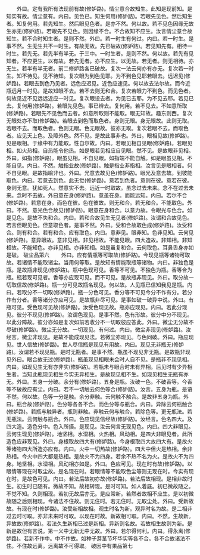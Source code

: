 <!-- { "loadSidebar": true } -->
　　外曰。定有我所有法现前有故(修妒路)。情尘意合故知生。此知是现前知。是知实有故。情尘意有。内曰。见色已。知生何用(修妒路)。若眼先见色。然后知生者。知复何用。若先知生。然后眼见色者。是亦不然。何以故。若不见色因缘无故生亦无(修妒路)。若眼先不见色。则因缘不合。不合故知不应生。汝言情尘意合故知生。若不合时知生者。是则不然。外曰。若一时生有何过。内曰。若一时生。是事不然。生无生共不一时生。有故无故。先已破故(修妒路)。若见知先有。相待一时生。若先无。若先半有半无。于三中。一时生者。是则不然。何以故。若先有见知者。不应更生。以有故。若先无者。亦不应生。以无故。若无者。则无相待。亦无生。若半有半无者。前二修妒路各已破故。复次一法云何亦有亦无。复次若一时生。知不待见。见不待知。复次眼为到色见耶。为不到色见耶若眼去。远迟见(修妒路)。若眼去到色乃见者。远色应迟见。近色应速见。何以故去法尔故。而今近瓶远月一时见。是故知眼不去。若不去则无和合。复次若眼力不到色。而见色者。何故见近不见远远近应一时见。复次眼设去者。为见已去耶。为不见去耶。若见已去。复何用(修妒路)。若眼先见色。事已辨去。复何用。若不见去。不如意所取(修妒路)。若眼先不见色而去者。如意所取则不能取。眼无知故。趣东则西。复次无眼处亦不取(修妒路)。若眼去到色而取色者。身则无眼。身无眼故。此则无取。若眼不去。而取色者。色则无眼。色无眼故。彼亦无取。复次若眼不去。而取色者。应见天上色。及障外色。然不见。是故此事非也。外曰。眼相见故(修妒路)。见是眼相。于缘中有力能取。性自尔故。内曰。若眼见相自见眼(修妒路)。若眼见相。如火热相。自热能令他热。如是眼若见相应自见眼。然不见。是故眼非见相。外曰。如指(修妒路)。眼虽见相。不自见眼。如指端不能自触。如是眼虽见相。不能自见。内曰。不然。触指业故(修妒路)。触是指业非指相。汝言见是眼相者。何不自见眼。是故指喻非也。外曰。光意去故见色(修妒路)。眼光及意去故。到彼能取色。内曰。若意去到色。此无觉(修妒路)。意若到色者。意则在彼。意若在彼。身则无意。犹如死人。然意实不去。远近一时取故。虽念过去未来。念不在过去未来。念时不去故。外曰意在身(修妒路)。意虽在身。而能远知。内曰。若尔不合(修妒路)。若意在身。而色在彼。色在彼故。则无和合。若无和合。不能取色。外曰。不然。意光色合故见(修妒路)。眼意在身和合。以意力故。令眼光与色合。如是见色。是故不失和合。内曰。若和合故见生无见者(修妒路)。汝谓和合故见色。若言但眼见色。但意取色者。是事不然。外曰。受和合故取色成(修妒路)。汝受和合。则有和合。若有和合。应有取色。内曰。意非见。眼非知。色非见知。云何见(修妒路)。意异眼故。意非见相。非见相故。不能见眼。四大造故。非知相。非知相故。不能知色。亦非见相。亦非知相。如是虽复和合。云何取色。耳鼻舌身亦如是破。
破尘品第六
　　外曰。应有情瓶等可取故(修妒路)。今现见瓶等诸物可取故。若诸情不能取诸尘。当用何等取。是故知有情能取瓶等诸物。内曰。非独色是瓶。是故瓶非现见(修妒路)。瓶中色现可见。香等不可见。不独色为瓶。香等合为瓶。瓶若现可见者。香等亦应现可见。而不可见。是故瓶非现见。外曰。取分故一切取信故(修妒路)。瓶一分可见故瓶名现见。何以故。人见瓶已信知我见是瓶。内曰。若取分不一切取(修妒路)。瓶一分色可见。香分等不可见今分不作有分。若分作有分者。香等诸分亦应可见。是故瓶非尽可见。是事如破一破异中说。外曰。有瓶可见。受色现可见故(修妒路)。汝受色现见故。瓶亦应现见。内曰。若此分现见。彼分不现见(修妒路)。汝谓色现见。是事不然。色有形故。彼分中分不现见。以此分障故。彼分亦如是复次如前若收分不一切取彼应答此。外曰。微尘无分故不尽破(修妒路)。微尘无分故。一切现见。有何过。内曰。微尘非现见(修妒路)。汝经言。微尘非现见。是故不能成现见法。若微尘亦现见。与色同破。外曰。瓶应现见。世人信故(修妒路)。世人尽信瓶是现见有用故。内曰。现见无非瓶无(修妒路)。汝谓若不现见瓶。是时无瓶者。是事不然。瓶虽不现见非无瓶。是故瓶非现见外曰。眼合故无过(修妒路)。瓶虽现见相眼未会时人自不见。是瓶非不现见相。内曰。如现见生无有亦非实(修妒路)。若瓶未与眼合时未有异相。后见时有少异相生者。当知此瓶现见相生今实无异相生。是故现见相不生。如现见相生无瓶有亦无。外曰。五身一分破。余分有(修妒路)。五身是瓶。汝破一色。不破香等。今香等不破故应有尘。内曰。若不一切触云何色等合(修妒路)。汝言。五身为瓶。是语不然。何以故。色等一分是触。余分非触。云何触不触合。是故非五身为瓶。外曰。瓶合故(修妒路)。色分等各各不合。而色分等与瓶合。内曰。异除云何瓶触合(修妒路)。若瓶与触异者。瓶则非触。非触云何与触合。若除色等。更无瓶法。若无瓶法。云何触与瓶合。外曰。色应现见信经故(修妒路)。汝经言。色名四大。及四大造。造色分中。色入所摄。是现见。汝云何言无现见色。内曰。四大非眼见。云何生现见(修妒路)。地坚相。水湿相。火热相。风动相。是四大非眼见者。此所造色应非现见。外曰。身根取故四大有(修妒路)。今身根取四大故四大有。是故火等诸物四大所造亦应有。内曰。火中一切热故(修妒路)。四大中但火是热相。余非热相。今火中四大都是热相。是故火不为四身。若余不热不名为火。是故火不为四身。地坚相。水湿相。风动相亦如是。外曰。色应可见。现在时有故(修妒路)。以眼情等现在时取尘故。是名现在时。若眼情等不能取色尘等则无现在时。今实有现在时。是故色可见。内曰。若法后故初亦故(修妒路)。若法后故相现。是相非故时生。初生时已随有。微故不知。故相转现。是时可知。如人着屐。初已微故随之。不觉不知。久则相现。若初无故后亦无。是应常新。若然者故相不应生。是以初微故随之后则相现。今诸法不住故。则无住时。若无住时。无取尘处。外曰。受新故故。有现在时(修妒路)。汝受新相故相。观生时名为新。观异时名为故。是二相非过去时可取。亦非未来时可取。以现在时故。新故相可取。内曰。不然。生故新。异故故(修妒路)。若法久生新相已过是新相。异新则名故。若故相生故则为新。是新是故但有言说。第一义中无新无中无故。外曰。若尔得何利。内曰。得永离(修妒路)。若新不作中。中不作故。如种子芽茎节坏华实等各不合。各不合故诸法不住。不住故远离。远离故不可得取。
破因中有果品第七
